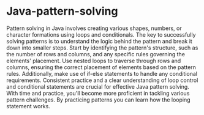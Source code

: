 # Java-pattern-solving

Pattern solving in Java involves creating various shapes, numbers, or character formations using loops and conditionals. The key to successfully solving patterns is to understand the logic behind the pattern and break it down into smaller steps. Start by identifying the pattern's structure, such as the number of rows and columns, and any specific rules governing the elements' placement. Use nested loops to traverse through rows and columns, ensuring the correct placement of elements based on the pattern rules. Additionally, make use of if-else statements to handle any conditional requirements. Consistent practice and a clear understanding of loop control and conditional statements are crucial for effective Java pattern solving. With time and practice, you'll become more proficient in tackling various pattern challenges.
By practicing patterns you can learn how the looping statement works.

